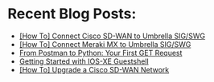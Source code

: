 # Recent Blog Posts: 

<!-- BLOG-POST-LIST:START -->
- [[How To] Connect Cisco SD-WAN to Umbrella SIG/SWG](https://0x2142.com/cisco-sdwan-and-umbrella-sig-integration/)
- [[How To] Connect Meraki MX to Umbrella SIG/SWG](https://0x2142.com/meraki-mx-and-umbrella-sig-integration/)
- [From Postman to Python: Your First GET Request](https://0x2142.com/from-postman-to-python-your-first-get-request/)
- [Getting Started with IOS-XE Guestshell](https://0x2142.com/getting-started-with-ios-xe-guestshell/)
- [[How To] Upgrade a Cisco SD-WAN Network](https://0x2142.com/how-to-upgrade-a-cisco-sd-wan-network/)
<!-- BLOG-POST-LIST:END -->
